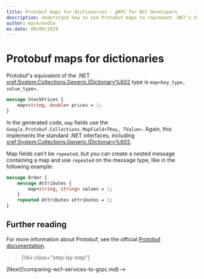 ```yaml
---
title: Protobuf maps for dictionaries - gRPC for WCF Developers
description: Understand how to use Protobuf maps to represent .NET's dictionary types.
author: markrendle
ms.date: 09/09/2019
---
```


# Protobuf maps for dictionaries

Protobuf's equivalent of the .NET <xref:System.Collections.Generic.IDictionary%602> type is `map<key_type, value_type>`.

```protobuf
message StockPrices {
    map<string, double> prices = 1;
}
```

In the generated code, `map` fields use the `Google.Protobuf.Collections.MapField<TKey, TValue>`. Again, this implements the standard .NET interfaces, including <xref:System.Collections.Generic.IDictionary%602>.

Map fields can't be `repeated`, but you can create a nested message containing a map and use `repeated` on the message type, like in the following example:

```protobuf
message Order {
    message Attributes {
        map<string, string> values = 1;
    }
    repeated Attributes attributes = 1;
}
```

## Further reading

For more information about Protobuf, see the official [Protobuf documentation](https://developers.google.com/protocol-buffers/docs/overview).

>[!div class="step-by-step"]
<!-->[Next](comparing-wcf-services-to-grpc.md)-->
